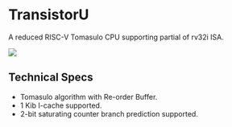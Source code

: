 # TransistorU 
A reduced RISC-V Tomasulo CPU supporting partial of rv32i ISA.

<img src="https://media.52poke.com/wiki/9/96/Spr_8s_894.png">

## Technical Specs
- Tomasulo algorithm with Re-order Buffer.
- 1 Kib I-cache supported.
- 2-bit saturating counter branch prediction supported.